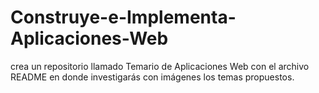 # Construye-e-Implementa-Aplicaciones-Web
crea un repositorio llamado Temario de Aplicaciones Web con el archivo README en donde investigarás con imágenes los temas propuestos.
